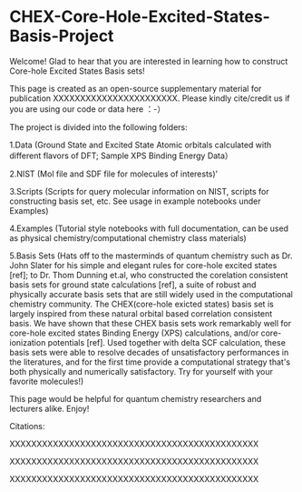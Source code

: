 # CHEX-Core-Hole-Excited-States-Basis-Project

Welcome! Glad to hear that you are interested in learning how to construct Core-hole Excited States Basis sets!

This page is created as an open-source supplementary material for publication XXXXXXXXXXXXXXXXXXXXXXX. Please kindly cite/credit us if you are using our code or data here ：-）


The project is divided into the following folders:

1.Data  (Ground State and Excited State Atomic orbitals calculated with different flavors of DFT; Sample XPS Binding Energy Data） 

2.NIST  (Mol file and SDF file for molecules of interests)'

3.Scripts (Scripts for query molecular information on NIST, scripts for constructing basis set, etc. See usage in example notebooks under Examples)

4.Examples (Tutorial style notebooks with full documentation, can be used as physical chemistry/computational chemistry class materials)

5.Basis Sets (Hats off to the masterminds of quantum chemistry such as Dr. John Slater for his simple and elegant rules for core-hole excited states [ref]; to 
Dr. Thom Dunning et.al, who constructed the corelation consistent basis sets for ground state calculations [ref], a suite of robust and physically accurate basis sets that are still widely used in the computational chemistry community. The CHEX(core-hole exicted states) basis set is largely inspired from these natural orbital based correlation consistent basis. We have shown that these CHEX basis sets work remarkably well for core-hole excited states Binding Energy (XPS) calculations, and/or core-ionization potentials [ref]. Used together with delta SCF calculation, these basis sets were able to resolve decades of unsatisfactory performances in the literatures, and for the first time provide a computational strategy that's both physically and numerically satisfactory. Try for yourself with your favorite molecules!)

This page would be helpful for quantum chemistry researchers and lecturers alike. Enjoy! 


Citations:  

XXXXXXXXXXXXXXXXXXXXXXXXXXXXXXXXXXXXXXXXXXXXXX

XXXXXXXXXXXXXXXXXXXXXXXXXXXXXXXXXXXXXXXXXXXXXX

XXXXXXXXXXXXXXXXXXXXXXXXXXXXXXXXXXXXXXXXXXXXXX

